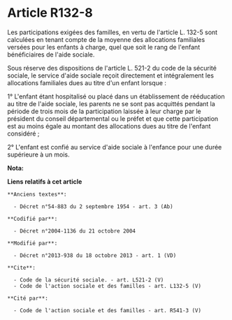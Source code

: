 # Article R132-8

Les participations exigées des familles, en vertu de l'article L. 132-5 sont calculées en tenant compte de la moyenne des
allocations familiales versées pour les enfants à charge, quel que soit le rang de l'enfant bénéficiaires de l'aide sociale. 

Sous réserve des dispositions de l'article L. 521-2 du code de la sécurité sociale, le service d'aide sociale reçoit
directement et intégralement les allocations familiales dues au titre d'un enfant lorsque : 

1° L'enfant étant hospitalisé ou placé dans un établissement de rééducation au titre de l'aide sociale, les parents ne se
sont pas acquittés pendant la période de trois mois de la participation laissée à leur charge par le président du conseil
départemental ou le préfet et que cette participation est au moins égale au montant des allocations dues au titre de l'enfant
considéré ; 

2° L'enfant est confié au service d'aide sociale à l'enfance pour une durée supérieure à un mois.

**Nota:**



**Liens relatifs à cet article**

	**Anciens textes**:

	  - Décret n°54-883 du 2 septembre 1954 - art. 3 (Ab)

	**Codifié par**:

	  - Décret n°2004-1136 du 21 octobre 2004

	**Modifié par**:

	  - Décret n°2013-938 du 18 octobre 2013 - art. 1 (VD)

	**Cite**:

	  - Code de la sécurité sociale. - art. L521-2 (V)
	  - Code de l'action sociale et des familles - art. L132-5 (V)

	**Cité par**:

	  - Code de l'action sociale et des familles - art. R541-3 (V)
